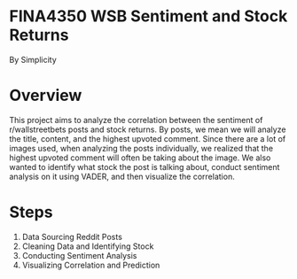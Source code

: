 # FINA4350 WSB Sentiment and Stock Returns
By Simplicity

# Overview
This project aims to analyze the correlation between the sentiment of r/wallstreetbets posts and stock returns. By posts, we mean we will analyze the title, content, and the highest upvoted comment. Since there are a lot of images used, when analyzing the posts individually, we realized that the highest upvoted comment will often be taking about the image. We also wanted to identify what stock the post is talking about, conduct sentiment analysis on it using VADER, and then visualize the correlation.

# Steps
1. Data Sourcing Reddit Posts
2. Cleaning Data and Identifying Stock
3. Conducting Sentiment Analysis
4. Visualizing Correlation and Prediction

